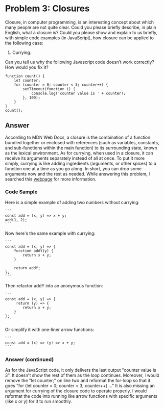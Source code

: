 # Problem 3: Closures
Closure, in computer programming, is an interesting concept about which many people are not quite clear. Could you please briefly describe, in plain English, what a closure is? Could you please show and explain to us briefly, with simple code examples (in JavaScript), how closure can be applied to the following case:
1.	Currying.

Can you tell us why the following Javascript code doesn’t work correctly?
How would you fix it?

```
function count() {
	let counter;
	for (counter = 0; counter < 3; counter++) {
    	setTimeout(function () {
        	console.log('counter value is ' + counter);
    	}, 100);
	}
}
count();
```

## Answer
According to MDN Web Docs, a closure is the combination of a function bundled together or enclosed with references (such as variables, constants, and sub-functions within the main function) to its surrounding state, known as the lexical environment.  As for currying, when used in a closure, it can receive its arguments separately instead of all at once.  To put it more simply, currying is like adding ingredients (arguments, or other spices) to a function one at a time as you go along.  In short, you can drop some arguments now and the rest as needed.  While answering this problem, I searched this [webpage](https://www.freecodecamp.org/news/playing-around-with-closures-currying-and-cool-abstractions/) for more information.

### Code Sample
Here is a simple example of adding two numbers without currying:

    ```
    const add = (x, y) => x + y;
    add(1, 2);
    ```
    
Now here's the same example with currying:

    ```
    const add = (x, y) => {
        function addY(y) {
            return x + y;
        }

        return addY;
    };
    ```

Then refactor addY into an anonymous function:

    ```
    const add = (x, y) => {
         return (y) => {
            return x + y;
        }
    };
    ```

Or simplify it with one-liner arrow functions:

    ```
    const add = (x) => (y) => x + y;
    ```

### Answer (continued)
As for the JavaScript code, it only delivers the last output "counter value is 3".  It doesn't show the rest of them as the loop continues.  Moreover, I would remove the "let counter;" on line two and reformat the for-loop so that it goes "for (let counter = 0; counter < 3; counter++) ..."  It is also missing an argument for currying of the closure code to operate properly.  I would reformat the code into running like arrow functions with specific arguments (like x or y) for it to run smoothly.